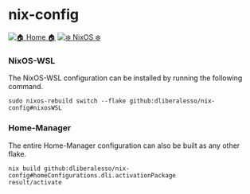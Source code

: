 # nix-config

[![🏠 Home 🏠](https://github.com/dliberalesso/nix-config/actions/workflows/home.yml/badge.svg)](https://github.com/dliberalesso/nix-config/actions/workflows/home.yml)
[![❄️ NixOS ❄️](https://github.com/dliberalesso/nix-config/actions/workflows/nixos.yml/badge.svg)](https://github.com/dliberalesso/nix-config/actions/workflows/nixos.yml)

### NixOS-WSL

The NixOS-WSL configuration can be installed by running the following command.

```shell
sudo nixos-rebuild switch --flake github:dliberalesso/nix-config#nixosWSL
```

### Home-Manager

The entire Home-Manager configuration can also be built as any other flake.

```shell
nix build github:dliberalesso/nix-config#homeConfigurations.dli.activationPackage
result/activate
```
